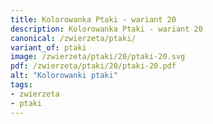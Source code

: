 ```yaml
---
title: Kolorowanka Ptaki - wariant 20
description: Kolorowanka Ptaki - wariant 20
canonical: /zwierzeta/ptaki/
variant_of: ptaki
image: /zwierzeta/ptaki/20/ptaki-20.svg
pdf: /zwierzeta/ptaki/20/ptaki-20.pdf
alt: "Kolorowanki ptaki"
tags:
- zwierzeta
- ptaki
---
```

